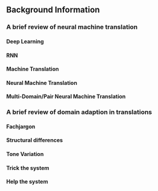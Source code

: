 ## Background Information
### A brief review of neural machine translation
#### Deep Learning
#### RNN
#### Machine Translation
#### Neural Machine Translation
#### Multi-Domain/Pair Neural Machine Translation

### A brief review of domain adaption in translations
#### Fachjargon
#### Structural differences
#### Tone Variation
#### Trick the system
#### Help the system
